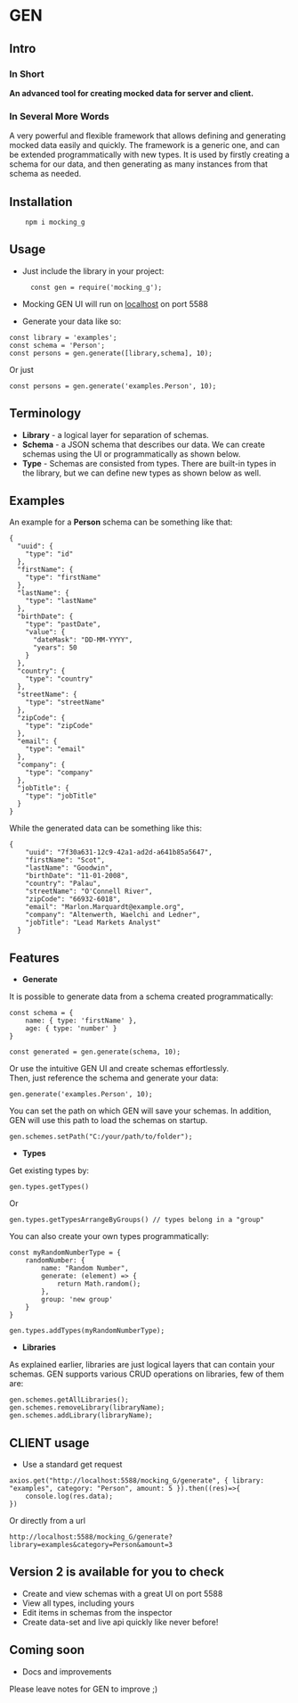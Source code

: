 # GEN

## Intro

### In Short
<b>An advanced tool for creating mocked data for server and client.</b>

### In Several More Words

A very powerful and flexible framework that allows defining and generating mocked data easily and quickly. The framework is a generic one, and can be extended programmatically with new types. It is used by firstly creating a schema for our data, and then generating as many instances from that schema as needed.

## Installation

        npm i mocking_g

## Usage

- Just include the library in your project:

        const gen = require('mocking_g');

- Mocking GEN UI will run on [localhost](http://localhost:5588/mocking_G) on port 5588

- Generate your data like so:
```
const library = 'examples';
const schema = 'Person';
const persons = gen.generate([library,schema], 10);
```
Or just
```
const persons = gen.generate('examples.Person', 10);
```

## Terminology

* <b>Library</b> - a logical layer for separation of schemas.
* <b>Schema</b> - a JSON schema that describes our data. We can create schemas using the UI or programmatically as shown below.
* <b>Type</b> - Schemas are consisted from types. There are built-in types in the library, but we can define new types as shown below as well.

## Examples

An example for a <b>Person</b> schema can be something like that: 

```
{
  "uuid": {
    "type": "id"
  },
  "firstName": {
    "type": "firstName"
  },
  "lastName": {
    "type": "lastName"
  },
  "birthDate": {
    "type": "pastDate",
    "value": {
      "dateMask": "DD-MM-YYYY",
      "years": 50
    }
  },
  "country": {
    "type": "country"
  },
  "streetName": {
    "type": "streetName"
  },
  "zipCode": {
    "type": "zipCode"
  },
  "email": {
    "type": "email"
  },
  "company": {
    "type": "company"
  },
  "jobTitle": {
    "type": "jobTitle"
  }
}
```

While the generated data can be something like this: 

```
{
    "uuid": "7f30a631-12c9-42a1-ad2d-a641b85a5647",
    "firstName": "Scot",
    "lastName": "Goodwin",
    "birthDate": "11-01-2008",
    "country": "Palau",
    "streetName": "O'Connell River",
    "zipCode": "66932-6018",
    "email": "Marlon.Marquardt@example.org",
    "company": "Altenwerth, Waelchi and Ledner",
    "jobTitle": "Lead Markets Analyst"
  }
```

## Features

* <b>Generate</b><br>

It is possible to generate data from a schema created programmatically:
```
const schema = {
    name: { type: 'firstName' },
    age: { type: 'number' }
}

const generated = gen.generate(schema, 10);
```
Or use the intuitive GEN UI and create schemas effortlessly.<br>
Then, just reference the schema and generate your data:
```
gen.generate('examples.Person', 10);
```
You can set the path on which GEN will save your schemas.
In addition, GEN will use this path to load the schemas on startup.
```
gen.schemes.setPath("C:/your/path/to/folder");

```

* <b>Types</b><br>

Get existing types by:
```
gen.types.getTypes()
```
Or
```
gen.types.getTypesArrangeByGroups() // types belong in a "group"
```
You can also create your own types programmatically:
```
const myRandomNumberType = {
    randomNumber: {
        name: "Random Number",
        generate: (element) => {
            return Math.random();
        },
        group: 'new group'
    }
}

gen.types.addTypes(myRandomNumberType);
```

* <b>Libraries</b><br>

As explained earlier, libraries are just logical layers that can contain your schemas. GEN supports various CRUD operations on libraries, few of them are: 

```
gen.schemes.getAllLibraries();
gen.schemes.removeLibrary(libraryName);
gen.schemes.addLibrary(libraryName);
```

## CLIENT usage

- Use a standard get request

```
axios.get("http://localhost:5588/mocking_G/generate", { library: "examples", category: "Person", amount: 5 }).then((res)=>{
    console.log(res.data);
})

```

Or directly from a url

```
http://localhost:5588/mocking_G/generate?library=examples&category=Person&amount=3
```

## Version 2 is available for you to check

- Create and view schemas with a great UI on port 5588
- View all types, including yours
- Edit items in schemas from the inspector
- Create data-set and live api quickly like never before!

## Coming soon

- Docs and improvements 
 
Please leave notes for GEN to improve ;)
